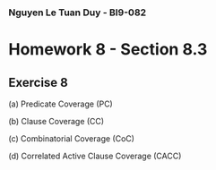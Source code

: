 ### Nguyen Le Tuan Duy - BI9-082

# Homework 8 - Section 8.3
## Exercise 8

(a) Predicate Coverage (PC)

(b) Clause Coverage (CC)

(c) Combinatorial Coverage (CoC)

(d) Correlated Active Clause Coverage (CACC)